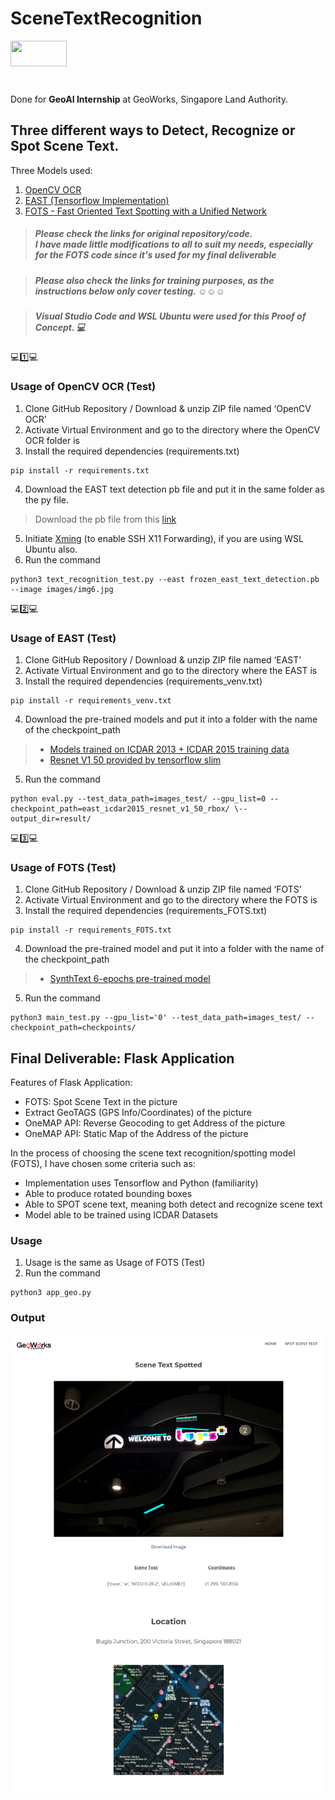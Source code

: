 # SceneTextRecognition
<img src="https://www.sla.gov.sg/qql/slot/u143/Newsroom/Press%20Releases/2019/SGW2019/GeoWorks.png" style="width:90px;height:41px;margin: 0 0 30px 0;">

Done for **GeoAI Internship** at GeoWorks, Singapore Land Authority. 

## Three different ways to Detect, Recognize or Spot Scene Text.
Three Models used: 

1. [OpenCV OCR]
2. [EAST (Tensorflow Implementation)]
3. [FOTS - Fast Oriented Text Spotting with a Unified Network]

> ##### Please check the links for original repository/code. <br> I have made little modifications to all to suit my needs, especially for the FOTS code since it's used for my final deliverable

> ##### Please also check the links for training purposes, as the instructions below only cover testing. :relaxed::relaxed::relaxed:

> ##### Visual Studio Code and WSL Ubuntu were used for this Proof of Concept. :computer:



[OpenCV OCR]: https://www.pyimagesearch.com/2018/09/17/opencv-ocr-and-text-recognition-with-tesseract/
[EAST (Tensorflow Implementation)]: https://github.com/argman/EAST
[FOTS - Fast Oriented Text Spotting with a Unified Network]: https://github.com/Pay20Y/FOTS_TF/tree/dev

:computer::one::computer:

### Usage of OpenCV OCR (Test)
1. Clone GitHub Repository / Download & unzip ZIP file named ‘OpenCV OCR’
2. Activate Virtual Environment and go to the directory where the OpenCV OCR folder is
3. Install the required dependencies (requirements.txt)
<pre><code>pip install -r requirements.txt
</code></pre>

4. Download the EAST text detection pb file and put it in the same folder as the py file.
> Download the pb file from this [link]
5. Initiate [Xming] (to enable SSH X11 Forwarding), if you are using WSL Ubuntu also.
6. Run the command
<pre><code>python3 text_recognition_test.py --east frozen_east_text_detection.pb --image images/img6.jpg
</code></pre> 

[Xming]: https://microcollaborative.atlassian.net/wiki/spaces/DSC/pages/167084120/X11+with+Windows+Subsystem+for+Linux
[link]: https://www.pyimagesearch.com/2018/09/17/opencv-ocr-and-text-recognition-with-tesseract/

:computer::two::computer:

### Usage of EAST (Test)
1. Clone GitHub Repository / Download & unzip ZIP file named ‘EAST’
2. Activate Virtual Environment and go to the directory where the EAST is
3. Install the required dependencies (requirements_venv.txt)
<pre><code>pip install -r requirements_venv.txt
</code></pre>

4. Download the pre-trained models and put it into a folder with the name of the checkpoint_path
> * [Models trained on ICDAR 2013 + ICDAR 2015 training data]
> * [Resnet V1 50 provided by tensorflow slim]
5. Run the command
<pre><code>python eval.py --test_data_path=images_test/ --gpu_list=0 --checkpoint_path=east_icdar2015_resnet_v1_50_rbox/ \--output_dir=result/ 
</code></pre> 

[Models trained on ICDAR 2013 + ICDAR 2015 training data]: https://drive.google.com/file/d/0B3APw5BZJ67ETHNPaU9xUkVoV0U/view
[Resnet V1 50 provided by tensorflow slim]: http://download.tensorflow.org/models/resnet_v1_50_2016_08_28.tar.gz

:computer::three::computer:

### Usage of FOTS (Test)
1. Clone GitHub Repository / Download & unzip ZIP file named ‘FOTS’
2. Activate Virtual Environment and go to the directory where the FOTS is
3. Install the required dependencies (requirements_FOTS.txt)
<pre><code>pip install -r requirements_FOTS.txt
</code></pre>

4. Download the pre-trained model and put it into a folder with the name of the checkpoint_path
> * [SynthText 6-epochs pre-trained model]
5. Run the command
<pre><code>python3 main_test.py --gpu_list='0' --test_data_path=images_test/ --checkpoint_path=checkpoints/
</code></pre> 

[SynthText 6-epochs pre-trained model]: https://github.com/Pay20Y/FOTS_TF/releases/download/v2/SynthText_6_epochs.tar


## Final Deliverable: Flask Application 
Features of Flask Application:

* FOTS: Spot Scene Text in the picture
* Extract GeoTAGS (GPS Info/Coordinates) of the picture
* OneMAP API: Reverse Geocoding to get Address of the picture
* OneMAP API: Static Map of the Address of the picture

In the process of choosing the scene text recognition/spotting model (FOTS), I have chosen some criteria such as:

* Implementation uses Tensorflow and Python (familiarity)
* Able to produce rotated bounding boxes
* Able to SPOT scene text, meaning both detect and recognize scene text
* Model able to be trained using ICDAR Datasets


### Usage 
1. Usage is the same as Usage of FOTS (Test)
2. Run the command
<pre><code>python3 app_geo.py
</code></pre> 

### Output

![FlaskApp](https://github.com/erikaaldisa/SceneTextRecognition/blob/master/FOTS/FlaskAppScreenshot.png?raw=true)

